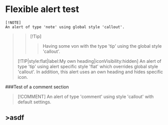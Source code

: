 # Flexible alert test

```text
[!NOTE]
An alert of type 'note' using global style 'callout'.
```

> > \[!Tip\]
> >
> > > Having some von with the type 'tip' using the global style 'callout'.
>
> \[!TIP\|style:flat\|label:My own heading\|iconVisibility:hidden\] An alert of type 'tip' using alert specific style 'flat' which overrides global style 'callout'. In addition, this alert uses an own heading and hides specific icon.
>
###Test of  a comment section
>
> \[!COMMENT\] An alert of type 'comment' using style 'callout' with default settings.

 ## &gt;asdf

